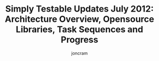 ---
title: "Simply Testable Updates July 2012: Architecture Overview, Opensource Libraries, Task Sequences and Progress"
short_title: "Simply Testable Updates July: Architecture Overview, Opensource Libs"
author: joncram
newsletter:
    issue_number: first
    url: https://us5.campaign-archive1.com/?u=ac75e33d993d2b502e333ddd0&amp;id=188b5a0dda
    closing_sentence: Expect the next in a week from now, August 1 2012.
---